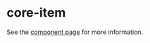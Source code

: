 core-item
=========

See the [component page](https://polymer-project.org/docs/elements/core-elements.html#core-item) for more information.
